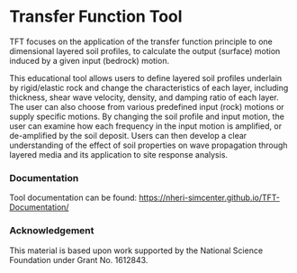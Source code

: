 # Transfer Function Tool
TFT focuses on the application of the transfer function principle to one dimensional layered soil profiles,
to calculate the output (surface) motion induced by a given input (bedrock) motion.

This educational tool allows users to define layered soil profiles underlain by rigid/elastic rock and change the
characteristics of each layer, including thickness, shear wave velocity, density, and damping ratio of
each layer. The user can also choose from various predefined input (rock) motions or supply specific motions.
By changing the soil profile and input motion, the user can examine how each frequency in the input motion is
amplified, or de-amplified by the soil deposit. Users can then develop a clear understanding of the effect of
soil properties on wave propagation through layered media and its application to site response analysis.

### Documentation

Tool documentation can be found: https://nheri-simcenter.github.io/TFT-Documentation/

### Acknowledgement

This material is based upon work supported by the National Science Foundation under Grant No. 1612843.


